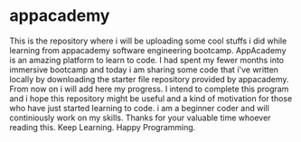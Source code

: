 # appacademy
This is the repository where i will be uploading some cool stuffs i did while learning from appacademy software engineering bootcamp.
AppAcademy is an amazing platform to learn to code. I had spent my fewer months into immersive bootcamp and today i am sharing some code that i've written locally by downloading the starter file repository provided by appacademy. From now on i will add here my progress. I intend to complete this program and i hope this repository might be useful and a kind of motivation for those who have just started learning to code. i am a beginner coder and will continiously work on my skills. Thanks for your valuable time whoever reading this. Keep Learning. Happy Programming. 
